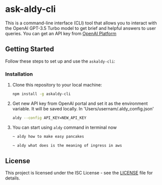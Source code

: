 # ask-aldy-cli

This is a command-line interface (CLI) tool that allows you to interact with the OpenAI GPT-3.5 Turbo model to get brief and helpful answers to user queries. You can get an API key from [OpenAI Platform](https://platform.openai.com/account/api-keys)

## Getting Started

Follow these steps to set up and use the `askaldy-cli`:

### Installation

1. Clone this repository to your local machine:

   ```bash
   npm install -g askaldy-cli
   ```
2. Get new API key from OpenAI portal and set it as the environment variable. It will be saved locally. In 'Users/usernam/.aldy_config.json'
   
    ```bash
    aldy --config API_KEY=NEW_API_KEY
    ```
3. You can start using `aldy` command in terminal now

    ```bash
    ~ aldy how to make easy pancakes
    ```
    ```bash
    ~ aldy what does is the meaning of ingress in aws
    ```

## License

This project is licensed under the ISC License - see the [LICENSE](LICENSE) file for details.